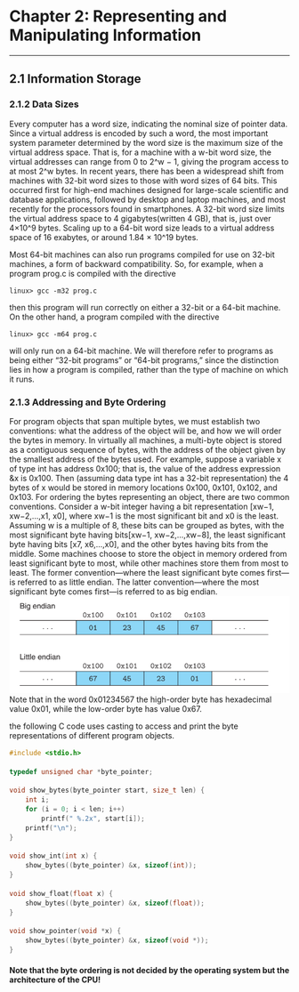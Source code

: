 # Chapter 2: Representing and Manipulating Information

***

## 2.1 Information Storage

### 2.1.2 Data Sizes

Every computer has a word size, indicating the nominal size of pointer data. Since a virtual address is encoded by such
a word, the most important system parameter determined by the word size is the maximum size of the virtual address
space. That is, for a machine with a w-bit word size, the virtual addresses can range from 0 to 2^w − 1, giving the
program access to at most 2^w bytes. In recent years, there has been a widespread shift from machines with 32-bit word
sizes to those with word sizes of 64 bits. This occurred first for high-end machines designed for large-scale scientific
and database applications, followed by desktop and laptop machines, and most recently for the processors found in
smartphones. A 32-bit word size limits the virtual address space to 4 gigabytes(written 4 GB), that is, just over 4×10^9
bytes. Scaling up to a 64-bit word size leads to a virtual address space of 16 exabytes, or around 1.84 × 10^19 bytes.

Most 64-bit machines can also run programs compiled for use on 32-bit machines, a form of backward compatibility. So,
for example, when a program prog.c is compiled with the directive

```shell
linux> gcc -m32 prog.c
```

then this program will run correctly on either a 32-bit or a 64-bit machine. On the other hand, a program compiled with
the directive

```shell
linux> gcc -m64 prog.c
```

will only run on a 64-bit machine. We will therefore refer to programs as being either “32-bit programs” or “64-bit
programs,” since the distinction lies in how a program is compiled, rather than the type of machine on which it runs.

### 2.1.3 Addressing and Byte Ordering

For program objects that span multiple bytes, we must establish two conventions:
what the address of the object will be, and how we will order the bytes in memory. In virtually all machines, a
multi-byte object is stored as a contiguous sequence of bytes, with the address of the object given by the smallest
address of the bytes used. For example, suppose a variable x of type int has address 0x100; that is, the value of the
address expression &x is 0x100. Then (assuming data type int has a 32-bit representation) the 4 bytes of x would be
stored in memory locations 0x100, 0x101, 0x102, and 0x103. For ordering the bytes representing an object, there are two
common conventions. Consider a w-bit integer having a bit representation [xw−1, xw−2,...,x1, x0], where xw−1 is the most
significant bit and x0 is the least. Assuming w is a multiple of 8, these bits can be grouped as bytes, with the most
significant byte having bits[xw−1, xw−2,...,xw−8], the least significant byte having bits [x7, x6,...,x0], and the other
bytes having bits from the middle. Some machines choose to store the object in memory ordered from least significant
byte to most, while other machines store them from most to least. The former convention—where the least significant byte
comes first—is referred to as little endian. The latter convention—where the most significant byte comes first—is
referred to as big endian.
![](./resources/images/big%20endian%20and%20little%20endian.png)
Note that in the word 0x01234567 the high-order byte has hexadecimal value 0x01, while the low-order byte has value
0x67.

the following C code uses casting to access and print the byte representations of different program objects.

```c
#include <stdio.h>

typedef unsigned char *byte_pointer;

void show_bytes(byte_pointer start, size_t len) {
    int i;
    for (i = 0; i < len; i++)
        printf(" %.2x", start[i]);
    printf("\n");
}

void show_int(int x) {
    show_bytes((byte_pointer) &x, sizeof(int));
}

void show_float(float x) {
    show_bytes((byte_pointer) &x, sizeof(float));
}

void show_pointer(void *x) {
    show_bytes((byte_pointer) &x, sizeof(void *));
}
```

#### Note that the byte ordering is not decided by the operating system but the architecture of the CPU!

